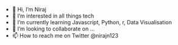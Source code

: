 - 👋 Hi, I’m Niraj
- 👀 I’m interested in all things tech
- 🌱 I’m currently learning Javascript, Python, r, Data Visualisation
- 💞️ I’m looking to collaborate on ...
- 📫 How to reach me on Twitter @nirajn123

<!---
nirajn123/nirajn123 is a ✨ special ✨ repository because its `README.md` (this file) appears on your GitHub profile.
You can click the Preview link to take a look at your changes.
--->
